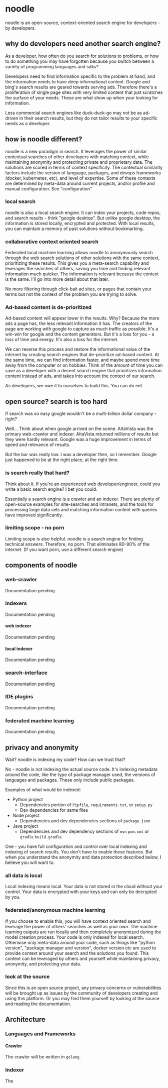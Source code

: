 # noodle

noodle is an open-source, context-oriented search engine for developers - by developers.

## why do developers need another search engine?

As a developer, how often do you search for solutions to problems, or how to do something you may have forgotten because you switch between a variety of programming languages and sdks?

Developers need to find information specific to the problem at hand, and the information needs to have deep informational content. Google and bing's search results are geared towards serving ads. Therefore there's a proliferation of single page sites with very limited content that just scratches the surface of your needs. These are what show up when your looking for information.

Less commercial search engines like duck-duck-go may not be as ad-driven in their search results, but they do not tailor results to your specific needs as a developer.

## how is noodle different?

noodle is a new paradigm in search. It leverages the power of similar contextual searches of other developers with matching context, while maintaining anonymity and protecting private and proprietary data. The solutions are scored in terms of context specificity. The contextual similarity factors include the version of language, packages, and devops frameworks (docker, kubernetes, etc), and level of expertise. Some of these contexts are determined by meta-data around current projects, and/or profile and manual configuration. See "configuration"

### local search

noodle is also a local search engine. It can index your projects, code repos, and search results - think "google desktop". But unlike google desktop, the information is stored locally, encrypted and protected. With local results, you can maintain a memory of past solutions without bookmarking.

### collaborative context oriented search

Federated local machine learning allows noodle to anonymously search through the web search solutions of other solutions with the same context, prioritizing these results. This gives you a meta-search capability and leverages the searches of others, saving you time and finding relevant information much quicker. The information is relevant because the context is the same. I'll go into more detail about that later.

No more filtering through click-bait ad sites, or pages that contain your terms but not the context of the problem you are trying to solve.

### Ad-based content is de-prioritized

Ad-based content will appear lower in the results. Why? Because the more ads a page has, the less relevant information it has. The creators of the page are working with google to capture as much traffic as possible. It's a win-win for google and the content generators. But it's a loss for you - a loss of time and energy. It's also a loss for the internet.

We can reverse this process and restore the informational value of the internet by creating search engines that de-prioritize ad-based content. At the same time, we can find information faster, and maybe spend more time away from the computer or on hobbies. Think of the amount of time you can save as a developer with a decent search engine that prioritizes information content instead of ads, and takes into account the context of our search.

As developers, we owe it to ourselves to build this. You can do eet.

## open source? search is too hard

If search was so easy google wouldn't be a multi-billion dollar company - right?

Well... Think about when google arrived on the scene. AltaVista was the primary web-crawler and indexer. AltaVista returned millions of results but they were hardly relevant. Google was a huge improvement in terms of speed and relevance of results.

But the bar was really low. I was a developer then, so I remember. Google just happened to be at the right place, at the right time.

### is search really that hard?

Think about it. If you're an experienced web developer/engineer, could you write a basic search engine? I bet you could.

Essentially a search engine is a crawler and an indexer. There are plenty of open-source examples for site-searches and intranets, and the tools for processing large data sets and matching information content with queries have improved significantly.

### limiting scope - no porn

Limiting scope is also helpful. noodle is a search engine for finding technical answers. Therefore, no porn. That eliminates 80-90% of the internet. (If you want porn, use a different search engine)

## components of noodle

### web-crawler

Documentation pending

### indexers

Documentation pending

#### web indexer

Documentation pending

#### local indexer

Documentation pending

### search-interface

Documentation pending

### IDE plugins

Documentation pending

### federated machine learning

Documentation pending

## privacy and anonymity

Wait? noodle is indexing my code? How can we trust that?

No - noodle is not indexing the actual source code. It's indexing metadata around the code, like the type of package manager used, the versions of languages and packages. These only include public packages.

Examples of what would be indexed:

- Python project
  - Dependencies portion of `Pipfile`, `requirements.txt`, or `setup.py`
  - Dev dependencies for same files
- Node project
  - Dependencies and dev dependencies sections of `package.json`
- Java project
  - Dependencies and dev dependency sections of `mvn` `pom.xml` or `gradle` `build.gradle`

One - you have full configuration and control over local indexing and indexing of search results. You don't have to enable these features. But when you understand the anonymity and data protection described below, I believe you will want to.

### all data is local

Local indexing means local. Your data is not stored in the cloud without your control. Your data is encrypted with your keys and can only be decrypted by you.

### federated/anonymous machine learning

If you choose to enable this, you will have context oriented search and leverage the power of others' searches as well as your own. The machine learning outputs are run locally and then completely anonymized during the model creation process. Your code is only indexed for local search. Otherwise only meta-data around your code, such as things like "python version", "package manager and version", docker version etc are used to provide context around your search and the solutions you found. This context can be leveraged by others and yourself while maintaining privacy, anonymity, and protecting your data.

### look at the source

Since this is an open source project, any privacy concerns or vulnerabilities will be brought up as issues by the community of developers creating and using this platform. Or you may find them yourself by looking at the source and reading the documentation.

## Architecture

### Languages and Frameworks

#### Crawler

The crawler will be written in `golang`.

### Indexer

The
